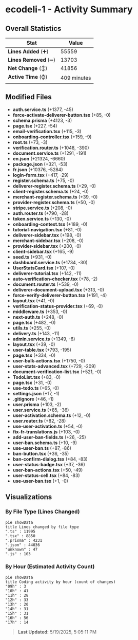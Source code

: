 # ecodeli-1 - Activity Summary 

## Overall Statistics

| Stat                   | Value                                                             |
| ---------------------- | ----------------------------------------------------------------- |
| **Lines Added** (➕)   | 55559                                          |
| **Lines Removed** (➖) | 13703                                        |
| **Net Change** (↕)    | 41856                |
| **Active Time** (⌚)   | 409 minutes |


## Modified Files
- **auth.service.ts** (+1377, -45)
- **force-activate-deliverer-button.tsx** (+85, -0)
- **schema.prisma** (+4123, -3)
- **page.tsx** (+227, -54)
- **email-verification.tsx** (+115, -3)
- **onboarding-controller.tsx** (+159, -9)
- **root.ts** (+73, -3)
- **verification.router.ts** (+1048, -390)
- **document.service.ts** (+1291, -191)
- **en.json** (+21324, -6660)
- **package.json** (+321, -53)
- **fr.json** (+10376, -5284)
- **login-form.tsx** (+417, -29)
- **register.schema.ts** (+75, -0)
- **deliverer-register.schema.ts** (+29, -0)
- **client-register.schema.ts** (+24, -0)
- **merchant-register.schema.ts** (+39, -0)
- **provider-register.schema.ts** (+50, -0)
- **stripe.service.ts** (+208, -0)
- **auth.router.ts** (+790, -28)
- **token.service.ts** (+130, -0)
- **onboarding-context.tsx** (+189, -0)
- **tutorial-navigation.tsx** (+81, -0)
- **deliverer-sidebar.tsx** (+198, -0)
- **merchant-sidebar.tsx** (+208, -0)
- **provider-sidebar.tsx** (+200, -0)
- **client-sidebar.tsx** (+165, -9)
- **seed.ts** (+931, -0)
- **dashboard.service.ts** (+1734, -30)
- **UserStatsCard.tsx** (+107, -0)
- **deliverer-tutorial.tsx** (+142, -11)
- **auto-verification-checker.tsx** (+78, -2)
- **document.router.ts** (+539, -0)
- **deliverer-document-upload.tsx** (+313, -0)
- **force-verify-deliverer-button.tsx** (+191, -4)
- **layout.tsx** (+41, -0)
- **verification-status-provider.tsx** (+69, -0)
- **middleware.ts** (+353, -0)
- **next-auth.ts** (+248, -0)
- **page.tsx** (+482, -0)
- **utils.ts** (+255, -0)
- **delivery.ts** (+143, -11)
- **admin.service.ts** (+1349, -6)
- **layout.tsx** (+39, -0)
- **user-table.tsx** (+793, -195)
- **page.tsx** (+334, -0)
- **user-bulk-actions.tsx** (+1750, -0)
- **user-stats-advanced.tsx** (+729, -209)
- **document-verification-list.tsx** (+521, -0)
- **TodoList.tsx** (+83, -0)
- **page.tsx** (+31, -0)
- **use-todo.ts** (+65, -0)
- **settings.json** (+17, -1)
- **.gitignore** (+46, -1)
- **user.prisma** (+103, -2)
- **user.service.ts** (+85, -36)
- **user-activation.schema.ts** (+12, -0)
- **user.router.ts** (+82, -28)
- **use-user-activation.ts** (+54, -0)
- **fix-fr-translations.js** (+103, -0)
- **add-user-ban-fields.ts** (+26, -25)
- **user-ban.schema.ts** (+10, -9)
- **use-user-ban.ts** (+87, -86)
- **ban-button.tsx** (+36, -35)
- **ban-confirm-dialog.tsx** (+84, -83)
- **user-status-badge.tsx** (+37, -36)
- **user-ban-actions.tsx** (+50, -49)
- **user-status-cell.tsx** (+84, -83)
- **use-user-ban.tsx** (+1, -0)

## Visualizations

### By File Type (Lines Changed)

```mermaid
pie showData
title Lines changed by file type
".ts" : 11995
".tsx" : 8850
".prisma" : 4231
".json" : 44036
"unknown" : 47
".js" : 103
```

### By Hour (Estimated Activity Count)

```mermaid
pie showData
title Coding activity by hour (count of changes)
"09h" : 3
"10h" : 41
"11h" : 28
"12h" : 33
"13h" : 20
"14h" : 31
"15h" : 31
"16h" : 56
"17h" : 14
```


> **Last Updated:** 5/19/2025, 5:05:11 PM